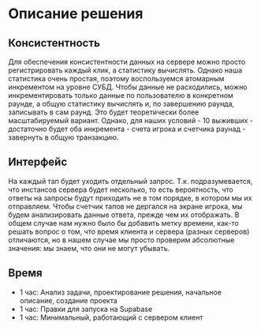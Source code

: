 # Описание решения

## Консистентность

Для обеспечения консистентности данных на сервере можно просто регистрировать каждый клик, а статистику вычислять. Однако наша статистика очень простая, поэтому воспользуемся атомарным инкрементом на уровне СУБД. Чтобы данные не расходились, можно инкрементировать только данные по пользователю в конкретном раунде, а общую статистику вычислять и, по завершению раунда, записывать в сам раунд. Это будет теоретически более масштабируемый вариант. Однако, для наших условий - 10 выживших - достаточно будет оба инкремента - счета игрока и счетчика раунад - завернуть в общую транзакцию.

## Интерфейс

На каждый тап будет уходить отдельный запрос. Т.к. подразумевается, что инстансов сервера будет несколько, то есть вероятность, что ответы на запросы будут приходить не в том порядке, в котором мы их отправляем. Чтобы счетчик тапов не дергался на экране игрока, мы будем анализировать данные ответа, прежде чем их отображать. В общем случае нам нужно было бы добавить метку времени, как-то решать вопрос о том, что время клиента и сервера (разных серверов) отличаются, но в нашем случае мы просто проверим абсолютные значения: мы знаем, что они не могут убывать.


## Время
- 1 час: Анализ задачи, проектирование решения, начальное описание, создание проекта
- 1 час: Правки для запуска на Supabase
- 1 час: Минимальный, работающий с сервером клиент
